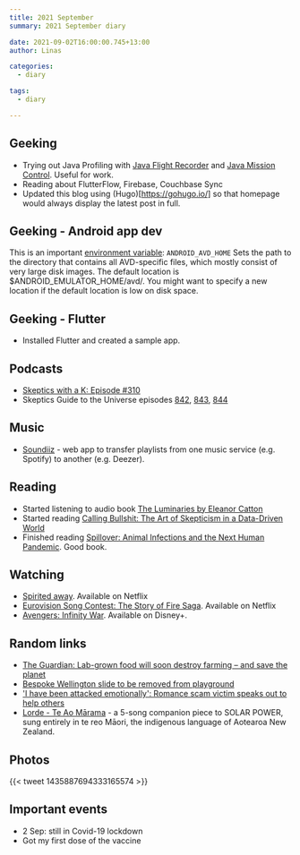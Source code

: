 ```yaml
---
title: 2021 September
summary: 2021 September diary

date: 2021-09-02T16:00:00.745+13:00
author: Linas

categories:
  - diary

tags:
  - diary

---
```


## Geeking

* Trying out Java Profiling with [Java Flight Recorder](https://www.baeldung.com/java-flight-recorder-monitoring) and [Java Mission Control](https://www.oracle.com/java/technologies/jdk-mission-control.html). Useful for work.
* Reading about FlutterFlow, Firebase, Couchbase Sync
* Updated this blog using (Hugo)[https://gohugo.io/] so that homepage would always display the latest post in full.

## Geeking - Android app dev

This is an important [environment variable](https://developer.android.com/studio/command-line/variables): ```ANDROID_AVD_HOME``` Sets the path to the directory that contains all AVD-specific files, which mostly consist of very large disk images. The default location is $ANDROID_EMULATOR_HOME/avd/. You might want to specify a new location if the default location is low on disk space.

## Geeking - Flutter

* Installed Flutter and created a sample app.
 
## Podcasts

* [Skeptics with a K: Episode #310](http://www.merseysideskeptics.org.uk/2021/09/skeptics-with-a-k-episode-310/)
* Skeptics Guide to the Universe episodes [842](https://www.theskepticsguide.org/podcasts/episode-842), [843](https://www.theskepticsguide.org/podcasts/episode-843), [844](https://www.theskepticsguide.org/podcasts/episode-844)
 

## Music

* [Soundiiz](https://soundiiz.com/) - web app to transfer playlists from one music service (e.g. Spotify) to another (e.g. Deezer).

## Reading

* Started listening to audio book [The Luminaries by Eleanor Catton](https://www.goodreads.com/book/show/17333230-the-luminaries)
* Started reading [Calling Bullshit: The Art of Skepticism in a Data-Driven World](https://www.goodreads.com/book/show/48889983-calling-bullshit) 
* Finished reading [Spillover: Animal Infections and the Next Human Pandemic](https://www.goodreads.com/book/show/17573681-spillover). Good book.

## Watching

* [Spirited away](https://www.imdb.com/title/tt0245429/). Available on Netflix
* [Eurovision Song Contest: The Story of Fire Saga](https://www.imdb.com/title/tt8580274/). Available on Netflix
* [Avengers: Infinity War](https://www.imdb.com/title/tt4154756/). Available on Disney+.

## Random links

* [The Guardian: Lab-grown food will soon destroy farming – and save the planet](https://www.theguardian.com/commentisfree/2020/jan/08/lab-grown-food-destroy-farming-save-planet)
* [Bespoke Wellington slide to be removed from playground](https://www.rnz.co.nz/news/national/450796/bespoke-wellington-slide-to-be-removed-from-playground-tomorrow)
* ['I have been attacked emotionally': Romance scam victim speaks out to help others](https://i.stuff.co.nz/business/125969783/i-have-been-attacked-emotionally-romance-scam-victim-speaks-out-to-help-others)
* [Lorde - Te Ao Mārama](https://www.youtube.com/playlist?list=PLDNzdexmL76d8TRsfnuVCc7mQbsVqHdcB) - a 5-song companion piece to SOLAR POWER, sung entirely in te reo Māori, the indigenous language of Aotearoa New Zealand.
 
## Photos

{{< tweet 1435887694333165574 >}}

## Important events

* 2 Sep: still in Covid-19 lockdown 
* Got my first dose of the vaccine
